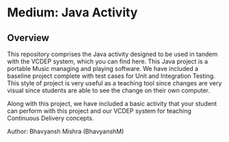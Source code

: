 # Medium: Java Activity

## Overview
This repository comprises the Java activity designed to be used in tandem with
the VCDEP system, which you can find here. This Java project is a portable
Music managing and playing software. We
have included a baseline project complete with test cases for Unit and
Integration Testing. This style of project is very useful as a teaching tool
since changes are very visual since students are able to see the change on
their own computer.

Along with this project, we have included a basic activity that your student
can perform with this project and our VCDEP system for teaching Continuous
Delivery concepts.

Author: Bhavyansh Mishra (BhavyanshM)
